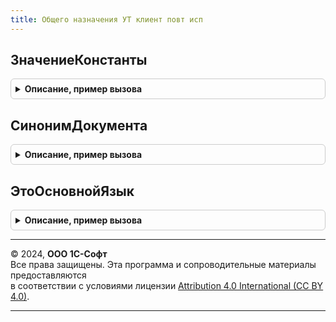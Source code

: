```yaml
---
title: Общего назначения УТ клиент повт исп
---
```



## ЗначениеКонстанты
<details style="margin: 1em 0; padding: 0.5em; border: 1px solid #ccc; border-radius: 6px;">

<summary style="font-weight: bold; cursor: pointer;">Описание, пример вызова</summary>

```bsl

// Возвращает значение константы по имени
//
// Параметры:
// 	Имя - Строка - Имя константы
//
// Возвращаемое значение:
//	Произвольный - Значение константы
//
Функция ЗначениеКонстанты(Имя) Экспорт
```

Пример вызова
```bsl
Результат = ОбщегоНазначенияУТКлиентПовтИсп.ЗначениеКонстанты(Имя) 
```
</details>

## СинонимДокумента
<details style="margin: 1em 0; padding: 0.5em; border: 1px solid #ccc; border-radius: 6px;">

<summary style="font-weight: bold; cursor: pointer;">Описание, пример вызова</summary>

```bsl

// Возвращает значение константы по имени
//
// Параметры:
// 	ИмяИлиИдентификаторДокумента - Строка -
// 					- СправочникСсылка.ИдентификаторыОбъектовМетаданных -
// 					- СправочникСсылка.ИдентификаторыОбъектовРасширений -  Имя или идентификатор метаданных документа.
//
// Возвращаемое значение:
//	Строка - Синоним документа
//
Функция СинонимДокумента(ИмяИлиИдентификаторДокумента) Экспорт
```

Пример вызова
```bsl
Результат = ОбщегоНазначенияУТКлиентПовтИсп.СинонимДокумента(ИмяИлиИдентификаторДокумента) 
```
</details>

## ЭтоОсновнойЯзык
<details style="margin: 1em 0; padding: 0.5em; border: 1px solid #ccc; border-radius: 6px;">

<summary style="font-weight: bold; cursor: pointer;">Описание, пример вызова</summary>

```bsl

// Возвращает признак того, что для пользователя установлен язык интерфейса
// соответствующий основному языку информационной базы.
//
// Возвращаемое значение:
//  Булево
//
Функция ЭтоОсновнойЯзык() Экспорт
```

Пример вызова
```bsl
Результат = ОбщегоНазначенияУТКлиентПовтИсп.ЭтоОсновнойЯзык() 
```
</details>

---

© 2024, **ООО 1С-Софт**  
Все права защищены. Эта программа и сопроводительные материалы предоставляются  
в соответствии с условиями лицензии [Attribution 4.0 International (CC BY 4.0)](https://creativecommons.org/licenses/by/4.0/legalcode).

---
